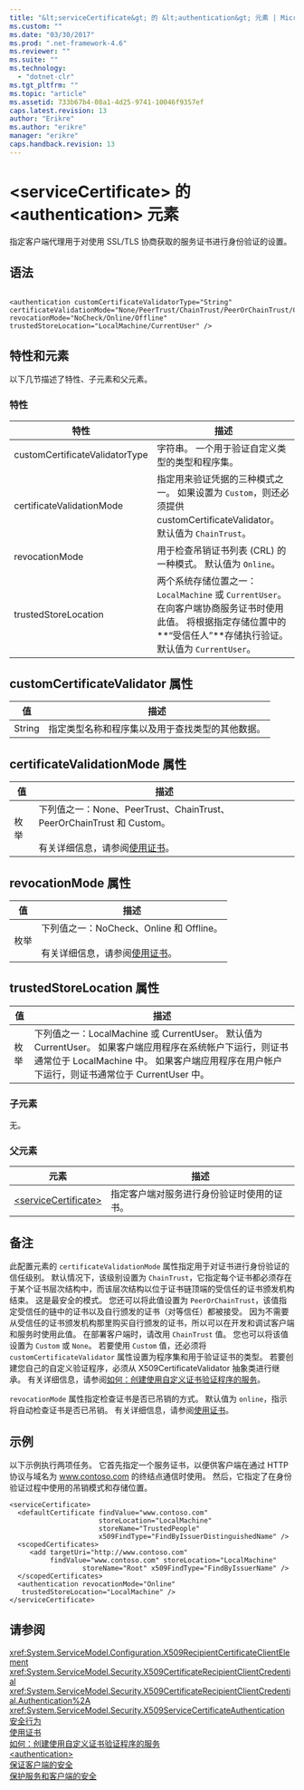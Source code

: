 ```yaml
---
title: "&lt;serviceCertificate&gt; 的 &lt;authentication&gt; 元素 | Microsoft Docs"
ms.custom: ""
ms.date: "03/30/2017"
ms.prod: ".net-framework-4.6"
ms.reviewer: ""
ms.suite: ""
ms.technology: 
  - "dotnet-clr"
ms.tgt_pltfrm: ""
ms.topic: "article"
ms.assetid: 733b67b4-08a1-4d25-9741-10046f9357ef
caps.latest.revision: 13
author: "Erikre"
ms.author: "erikre"
manager: "erikre"
caps.handback.revision: 13
---
```

# &lt;serviceCertificate&gt; 的 &lt;authentication&gt; 元素
指定客户端代理用于对使用 SSL\/TLS 协商获取的服务证书进行身份验证的设置。  
  
## 语法  
  
```  
  
<authentication customCertificateValidatorType="String" certificateValidationMode="None/PeerTrust/ChainTrust/PeerOrChainTrust/Custom"  
revocationMode="NoCheck/Online/Offline"   
trustedStoreLocation="LocalMachine/CurrentUser" />  
```  
  
## 特性和元素  
 以下几节描述了特性、子元素和父元素。  
  
### 特性  
  
|特性|描述|  
|--------|--------|  
|customCertificateValidatorType|字符串。  一个用于验证自定义类型的类型和程序集。|  
|certificateValidationMode|指定用来验证凭据的三种模式之一。  如果设置为 `Custom`，则还必须提供 customCertificateValidator。  默认值为 `ChainTrust`。|  
|revocationMode|用于检查吊销证书列表 \(CRL\) 的一种模式。  默认值为 `Online`。|  
|trustedStoreLocation|两个系统存储位置之一：`LocalMachine` 或 `CurrentUser`。  在向客户端协商服务证书时使用此值。  将根据指定存储位置中的**“受信任人”**存储执行验证。  默认值为 `CurrentUser`。|  
  
## customCertificateValidator 属性  
  
|值|描述|  
|-------|--------|  
|String|指定类型名称和程序集以及用于查找类型的其他数据。|  
  
## certificateValidationMode 属性  
  
|值|描述|  
|-------|--------|  
|枚举|下列值之一：None、PeerTrust、ChainTrust、PeerOrChainTrust 和 Custom。<br /><br /> 有关详细信息，请参阅[使用证书](../../../../../docs/framework/wcf/feature-details/working-with-certificates.md)。|  
  
## revocationMode 属性  
  
|值|描述|  
|-------|--------|  
|枚举|下列值之一：NoCheck、Online 和 Offline。<br /><br /> 有关详细信息，请参阅[使用证书](../../../../../docs/framework/wcf/feature-details/working-with-certificates.md)。|  
  
## trustedStoreLocation 属性  
  
|值|描述|  
|-------|--------|  
|枚举|下列值之一：LocalMachine 或 CurrentUser。  默认值为 CurrentUser。  如果客户端应用程序在系统帐户下运行，则证书通常位于 LocalMachine 中。  如果客户端应用程序在用户帐户下运行，则证书通常位于 CurrentUser 中。|  
  
### 子元素  
 无。  
  
### 父元素  
  
|元素|描述|  
|--------|--------|  
|[\<serviceCertificate\>](../../../../../docs/framework/configure-apps/file-schema/wcf/servicecertificate-of-clientcredentials-element.md)|指定客户端对服务进行身份验证时使用的证书。|  
  
## 备注  
 此配置元素的 `certificateValidationMode` 属性指定用于对证书进行身份验证的信任级别。  默认情况下，该级别设置为 `ChainTrust`，它指定每个证书都必须存在于某个证书层次结构中，而该层次结构以位于证书链顶端的受信任的证书颁发机构结束。  这是最安全的模式。  您还可以将此值设置为 `PeerOrChainTrust`，该值指定受信任的链中的证书以及自行颁发的证书（对等信任）都被接受。  因为不需要从受信任的证书颁发机构那里购买自行颁发的证书，所以可以在开发和调试客户端和服务时使用此值。  在部署客户端时，请改用 `ChainTrust` 值。  您也可以将该值设置为 `Custom` 或 `None`。  若要使用 `Custom` 值，还必须将 `customCertificateValidator` 属性设置为程序集和用于验证证书的类型。  若要创建您自己的自定义验证程序，必须从 X509CertificateValidator 抽象类进行继承。  有关详细信息，请参阅[如何：创建使用自定义证书验证程序的服务](../../../../../docs/framework/wcf/extending/how-to-create-a-service-that-employs-a-custom-certificate-validator.md)。  
  
 `revocationMode` 属性指定检查证书是否已吊销的方式。  默认值为 `online`，指示将自动检查证书是否已吊销。  有关详细信息，请参阅[使用证书](../../../../../docs/framework/wcf/feature-details/working-with-certificates.md)。  
  
## 示例  
 以下示例执行两项任务。  它首先指定一个服务证书，以便供客户端在通过 HTTP 协议与域名为 www.contoso.com 的终结点通信时使用。  然后，它指定了在身份验证过程中使用的吊销模式和存储位置。  
  
```  
<serviceCertificate>  
  <defaultCertificate findValue="www.contoso.com"   
                      storeLocation="LocalMachine"  
                      storeName="TrustedPeople"   
                      x509FindType="FindByIssuerDistinguishedName" />  
  <scopedCertificates>  
     <add targetUri="http://www.contoso.com"   
          findValue="www.contoso.com" storeLocation="LocalMachine"  
                  storeName="Root" x509FindType="FindByIssuerName" />  
  </scopedCertificates>  
  <authentication revocationMode="Online"   
   trustedStoreLocation="LocalMachine" />  
</serviceCertificate>  
```  
  
## 请参阅  
 <xref:System.ServiceModel.Configuration.X509RecipientCertificateClientElement>   
 <xref:System.ServiceModel.Security.X509CertificateRecipientClientCredential>   
 <xref:System.ServiceModel.Security.X509CertificateRecipientClientCredential.Authentication%2A>   
 <xref:System.ServiceModel.Security.X509ServiceCertificateAuthentication>   
 [安全行为](../../../../../docs/framework/wcf/feature-details/security-behaviors-in-wcf.md)   
 [使用证书](../../../../../docs/framework/wcf/feature-details/working-with-certificates.md)   
 [如何：创建使用自定义证书验证程序的服务](../../../../../docs/framework/wcf/extending/how-to-create-a-service-that-employs-a-custom-certificate-validator.md)   
 [\<authentication\>](../../../../../docs/framework/configure-apps/file-schema/wcf/authentication-of-clientcertificate-element.md)   
 [保证客户端的安全](../../../../../docs/framework/wcf/securing-clients.md)   
 [保护服务和客户端的安全](../../../../../docs/framework/wcf/feature-details/securing-services-and-clients.md)